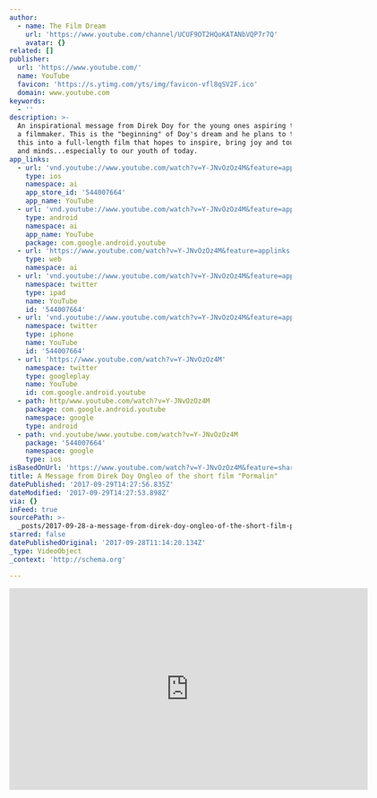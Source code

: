 ```yaml
---
author:
  - name: The Film Dream
    url: 'https://www.youtube.com/channel/UCUF9OT2HQoKATANbVQP7r7Q'
    avatar: {}
related: []
publisher:
  url: 'https://www.youtube.com/'
  name: YouTube
  favicon: 'https://s.ytimg.com/yts/img/favicon-vfl8qSV2F.ico'
  domain: www.youtube.com
keywords:
  - ''
description: >-
  An inspirational message from Direk Doy for the young ones aspiring to become
  a filmmaker. This is the "beginning" of Doy's dream and he plans to transform
  this into a full-length film that hopes to inspire, bring joy and touch hearts
  and minds...especially to our youth of today.
app_links:
  - url: 'vnd.youtube://www.youtube.com/watch?v=Y-JNvOzOz4M&feature=applinks'
    type: ios
    namespace: ai
    app_store_id: '544007664'
    app_name: YouTube
  - url: 'vnd.youtube://www.youtube.com/watch?v=Y-JNvOzOz4M&feature=applinks'
    type: android
    namespace: ai
    app_name: YouTube
    package: com.google.android.youtube
  - url: 'https://www.youtube.com/watch?v=Y-JNvOzOz4M&feature=applinks'
    type: web
    namespace: ai
  - url: 'vnd.youtube://www.youtube.com/watch?v=Y-JNvOzOz4M&feature=applinks'
    namespace: twitter
    type: ipad
    name: YouTube
    id: '544007664'
  - url: 'vnd.youtube://www.youtube.com/watch?v=Y-JNvOzOz4M&feature=applinks'
    namespace: twitter
    type: iphone
    name: YouTube
    id: '544007664'
  - url: 'https://www.youtube.com/watch?v=Y-JNvOzOz4M'
    namespace: twitter
    type: googleplay
    name: YouTube
    id: com.google.android.youtube
  - path: http/www.youtube.com/watch?v=Y-JNvOzOz4M
    package: com.google.android.youtube
    namespace: google
    type: android
  - path: vnd.youtube/www.youtube.com/watch?v=Y-JNvOzOz4M
    package: '544007664'
    namespace: google
    type: ios
isBasedOnUrl: 'https://www.youtube.com/watch?v=Y-JNvOzOz4M&feature=share'
title: A Message from Direk Doy Ongleo of the short film "Pormalin"
datePublished: '2017-09-29T14:27:56.835Z'
dateModified: '2017-09-29T14:27:53.898Z'
via: {}
inFeed: true
sourcePath: >-
  _posts/2017-09-28-a-message-from-direk-doy-ongleo-of-the-short-film-pormalin.md
starred: false
datePublishedOriginal: '2017-09-28T11:14:20.134Z'
_type: VideoObject
_context: 'http://schema.org'

---
```

<iframe src="https://cdn.embedly.com/widgets/media.html?src=https%3A%2F%2Fwww.youtube.com%2Fembed%2FY-JNvOzOz4M%3Ffeature%3Doembed&amp;url=http%3A%2F%2Fwww.youtube.com%2Fwatch%3Fv%3DY-JNvOzOz4M&amp;image=https%3A%2F%2Fi.ytimg.com%2Fvi%2FY-JNvOzOz4M%2Fhqdefault.jpg&amp;key=a715cf41cc93453ca338d350cd26f87b&amp;type=text%2Fhtml&amp;schema=youtube" width="640" height="360" scrolling="no" frameborder="0" allowfullscreen="" style=""></iframe>